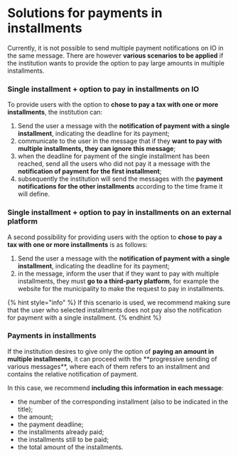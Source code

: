 # Solutions for payments in installments

Currently, it is not possible to send multiple payment notifications on IO in the same message. There are however **various scenarios to be applied** if the institution wants to provide the option to pay large amounts in multiple installments.

### **Single installment + option to pay in installments on IO**

To provide users with the option to **chose to pay a tax with one or more installments**, the institution can:

1. Send the user a message with the **notification of payment with a single installment**, indicating the deadline for its payment;
2. communicate to the user in the message that if they **want to pay with multiple installments, they can ignore this message**;
3. when the deadline for payment of the single installment has been reached, send all the users who did not pay it a message with the **notification of payment for the first installment**;
4. subsequently the institution will send the messages with the **payment notifications for the other installments** according to the time frame it will define.

### **Single installment + option to pay in installments on an external platform**

A second possibility for providing users with the option to **chose to pay a tax with one or more installments** is as follows:

1. Send the user a message with the **notification of payment with a single installment**, indicating the deadline for its payment;
2. in the message, inform the user that if they want to pay with multiple installments, they must **go to a third-party platform**, for example the website for the municipality to make the request to pay in installments.

{% hint style="info" %}
If this scenario is used, we recommend making sure that the user who selected installments does not pay also the notification for payment with a single installment.
{% endhint %}

### **Payments in installments**

If the institution desires to give only the option of **paying an amount in multiple installments**, it can proceed with the \*\*progressive sending of various messages\*\*, where each of them refers to an installment and contains the relative notification of payment.

In this case, we recommend **including this information in each message**:

* the number of the corresponding installment (also to be indicated in the title);
* the amount;
* the payment deadline;
* the installments already paid;
* the installments still to be paid;
* the total amount of the installments.